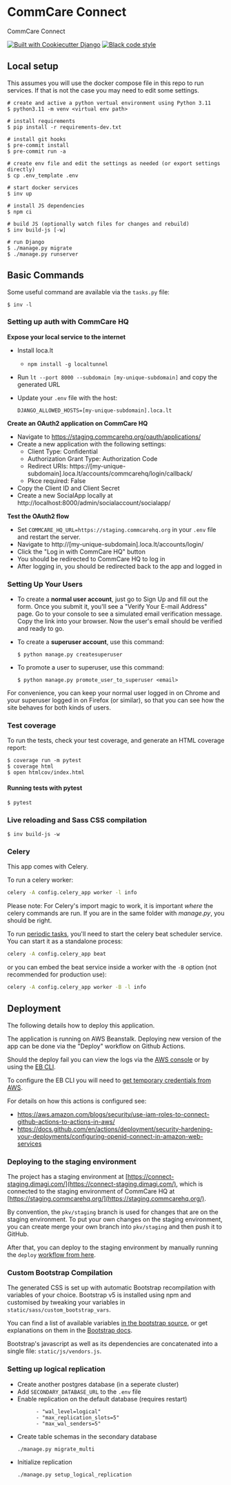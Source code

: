 # CommCare Connect

CommCare Connect

[![Built with Cookiecutter Django](https://img.shields.io/badge/built%20with-Cookiecutter%20Django-ff69b4.svg?logo=cookiecutter)](https://github.com/cookiecutter/cookiecutter-django/)
[![Black code style](https://img.shields.io/badge/code%20style-black-000000.svg)](https://github.com/ambv/black)

## Local setup

This assumes you will use the docker compose file in this repo to run services. If that is not the case you may
need to edit some settings.

    # create and active a python vertual environment using Python 3.11
    $ python3.11 -m venv <virtual env path>

    # install requirements
    $ pip install -r requirements-dev.txt

    # install git hooks
    $ pre-commit install
    $ pre-commit run -a

    # create env file and edit the settings as needed (or export settings directly)
    $ cp .env_template .env

    # start docker services
    $ inv up

    # install JS dependencies
    $ npm ci

    # build JS (optionally watch files for changes and rebuild)
    $ inv build-js [-w]

    # run Django
    $ ./manage.py migrate
    $ ./manage.py runserver

## Basic Commands

Some useful command are available via the `tasks.py` file:

    $ inv -l

### Setting up auth with CommCare HQ

**Expose your local service to the internet**

- Install loca.lt
  - `npm install -g localtunnel`
- Run `lt --port 8000 --subdomain [my-unique-subdomain]` and copy the generated URL
- Update your `.env` file with the host:

      DJANGO_ALLOWED_HOSTS=[my-unique-subdomain].loca.lt

**Create an OAuth2 application on CommCare HQ**

- Navigate to https://staging.commcarehq.org/oauth/applications/
- Create a new application with the following settings:
  - Client Type: Confidential
  - Authorization Grant Type: Authorization Code
  - Redirect URIs: https://[my-unique-subdomain].loca.lt/accounts/commcarehq/login/callback/
  - Pkce required: False
- Copy the Client ID and Client Secret
- Create a new SocialApp locally at http://localhost:8000/admin/socialaccount/socialapp/

**Test the OAuth2 flow**

- Set `COMMCARE_HQ_URL=https://staging.commcarehq.org` in your `.env` file and restart the server.
- Navigate to http://[my-unique-subdomain].loca.lt/accounts/login/
- Click the "Log in with CommCare HQ" button
- You should be redirected to CommCare HQ to log in
- After logging in, you should be redirected back to the app and logged in

### Setting Up Your Users

- To create a **normal user account**, just go to Sign Up and fill out the form. Once you submit it, you'll see a "Verify Your E-mail Address" page. Go to your console to see a simulated email verification message. Copy the link into your browser. Now the user's email should be verified and ready to go.

- To create a **superuser account**, use this command:

      $ python manage.py createsuperuser

- To promote a user to superuser, use this command:

      $ python manage.py promote_user_to_superuser <email>

For convenience, you can keep your normal user logged in on Chrome and your superuser logged in on Firefox (or similar), so that you can see how the site behaves for both kinds of users.

### Test coverage

To run the tests, check your test coverage, and generate an HTML coverage report:

    $ coverage run -m pytest
    $ coverage html
    $ open htmlcov/index.html

#### Running tests with pytest

    $ pytest

### Live reloading and Sass CSS compilation

    $ inv build-js -w

### Celery

This app comes with Celery.

To run a celery worker:

```bash
celery -A config.celery_app worker -l info
```

Please note: For Celery's import magic to work, it is important _where_ the celery commands are run. If you are in the same folder with _manage.py_, you should be right.

To run [periodic tasks](https://docs.celeryq.dev/en/stable/userguide/periodic-tasks.html), you'll need to start the celery beat scheduler service. You can start it as a standalone process:

```bash
celery -A config.celery_app beat
```

or you can embed the beat service inside a worker with the `-B` option (not recommended for production use):

```bash
celery -A config.celery_app worker -B -l info
```

## Deployment

The following details how to deploy this application.

The application is running on AWS Beanstalk. Deploying new version of the app can be done via the "Deploy" workflow
on Github Actions.

Should the deploy fail you can view the logs via the [AWS console][aws_console] or by using the [EB CLI][eb_cli].

To configure the EB CLI you will need to [get temporary credentials from AWS][tmp_creds].

[aws_console]: https://docs.aws.amazon.com/elasticbeanstalk/latest/dg/using-features.logging.html?icmpid=docs_elasticbeanstalk_console
[eb_cli]: https://docs.aws.amazon.com/elasticbeanstalk/latest/dg/eb-cli3.html
[tmp_creds]: https://aws.amazon.com/blogs/security/aws-single-sign-on-now-enables-command-line-interface-access-for-aws-accounts-using-corporate-credentials/

For details on how this actions is configured see:

- https://aws.amazon.com/blogs/security/use-iam-roles-to-connect-github-actions-to-actions-in-aws/
- https://docs.github.com/en/actions/deployment/security-hardening-your-deployments/configuring-openid-connect-in-amazon-web-services

### Deploying to the staging environment

The project has a staging environment at [https://connect-staging.dimagi.com/](https://connect-staging.dimagi.com/),
which is connected to the staging environment of CommCare HQ at
[https://staging.commcarehq.org/](https://staging.commcarehq.org/).

By convention, the `pkv/staging` branch is used for changes that are on the staging environment.
To put your own changes on the staging environment, you can create merge your own branch into
`pkv/staging` and then push it to GitHub.

After that, you can deploy to the staging environment by manually running the `deploy`
[workflow from here](https://github.com/dimagi/commcare-connect/actions/workflows/deploy.yml).

### Custom Bootstrap Compilation

The generated CSS is set up with automatic Bootstrap recompilation with variables of your choice.
Bootstrap v5 is installed using npm and customised by tweaking your variables in `static/sass/custom_bootstrap_vars`.

You can find a list of available variables [in the bootstrap source](https://github.com/twbs/bootstrap/blob/v5.1.3/scss/_variables.scss), or get explanations on them in the [Bootstrap docs](https://getbootstrap.com/docs/5.1/customize/sass/).

Bootstrap's javascript as well as its dependencies are concatenated into a single file: `static/js/vendors.js`.

### Setting up logical replication

- Create another postgres database (in a seperate cluster)
- Add `SECONDARY_DATABASE_URL` to the `.env` file
- Enable replication on the default database (requires restart)
  ```
        - "wal_level=logical"
        - "max_replication_slots=5"
        - "max_wal_senders=5"
  ```
- Create table schemas in the secondary database
  ```
  ./manage.py migrate_multi
  ```
- Initialize replication
  ```
  ./manage.py setup_logical_replication
  ```
